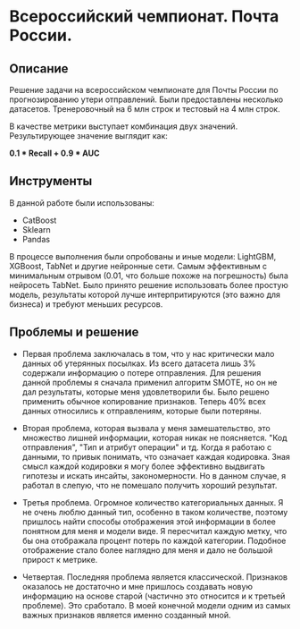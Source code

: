 # Всероссийский чемпионат. Почта России.

## Описание
Решение задачи на всероссийском чемпионате для Почты России по прогнозированию утери отправлений. Были предоставлены несколько датасетов. Тренеровочный на 6 млн строк и тестовый на 4 млн строк.

В качестве метрики выступает комбинация двух значений. Результирующее значение выглядит как:

**0.1 * Recall + 0.9 * AUC**

## Инструменты
В данной работе были использованы:
- CatBoost
- Sklearn
- Pandas

В процессе выполнения были опробованы и иные модели: LightGBM, XGBoost, TabNet и другие нейронные сети. Самым эффективным с минимальным отрывом (0.01, что больше похоже на погрешность) была нейросеть TabNet. Было принято решение использовать более простую модель, результаты которой лучше интерпритируются (это важно для бизнеса) и требуют меньших ресурсов. 

## Проблемы и решение
- Первая проблема заключалась в том, что у нас критически мало данных об утерянных посылках. Из всего датасета лишь 3% содержали информацию о потере отправления.
Для решения данной проблемы я сначала применил алгоритм SMOTE, но он не дал результаты, которые меня удовлетворили бы. Было решено применить обычное копирование признаков. Теперь 40% всех данных относились к отправлениям, которые были потеряны.

- Вторая проблема, которая вызвала у меня замешательство, это множество лишней информации, которая никак не поясняется. "Код отправления", "Тип и атрибут операции" и тд. Когда я работаю с данными, то привык понимать, что означает каждая кодировка. Зная смысл каждой кодировки я могу более эффективно выдвигать гипотезы и искать инсайты, закономерности. Но в данном случае, я работал в слепую, что не помешало получить хороший результат.

- Третья проблема. Огромное количество категориальных данных. Я не очень люблю данный тип, особенно в таком количестве, поэтому пришлось найти способы отображения этой информации в более понятном для меня и модели виде. Я пересчитал каждую метку, что бы она отображала процент потерь по каждой категории. Подобное отображение стало более наглядно для меня и дало не большой прирост к метрике.

- Четвертая. Последняя проблема является классической. Признаков оказалось не достаточно и мне пришлось создавать новую информацию на основе старой (частично это относится и к третьей проблеме). Это сработало. В моей конечной модели одним из самых важных признаков является именно созданный мной.
